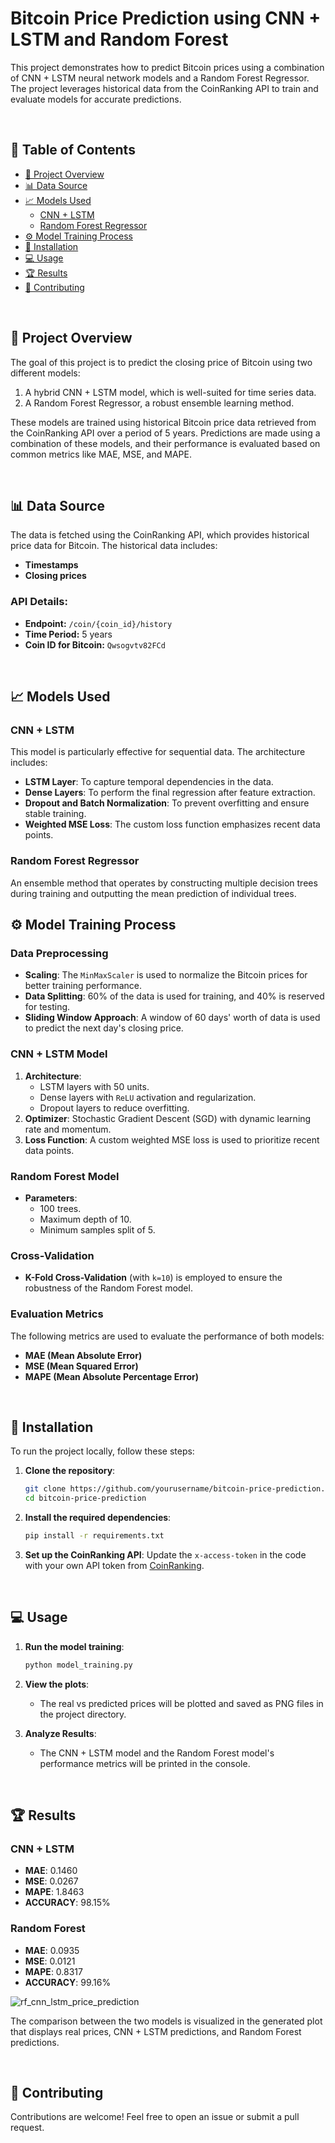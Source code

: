 # Bitcoin Price Prediction using CNN + LSTM and Random Forest

This project demonstrates how to predict Bitcoin prices using a combination of CNN + LSTM neural network models and a Random Forest Regressor. The project leverages historical data from the CoinRanking API to train and evaluate models for accurate predictions.

<br>

## 📑 Table of Contents
- [📃 Project Overview](#project-overview)
- [📊 Data Source](#data-source)
- [📈 Models Used](#models-used)
  - [CNN + LSTM](#cnn--lstm)
  - [Random Forest Regressor](#random-forest-regressor)
- [⚙️ Model Training Process](#model-training-process)
- [🚀 Installation](#installation)
- [💻 Usage](#usage)
- [🏆 Results](#results)
- [🤝 Contributing](#contributing)

<br>

## 📃 Project Overview

The goal of this project is to predict the closing price of Bitcoin using two different models: 
1. A hybrid CNN + LSTM model, which is well-suited for time series data.
2. A Random Forest Regressor, a robust ensemble learning method.

These models are trained using historical Bitcoin price data retrieved from the CoinRanking API over a period of 5 years. Predictions are made using a combination of these models, and their performance is evaluated based on common metrics like MAE, MSE, and MAPE.

<br>

## 📊 Data Source

The data is fetched using the CoinRanking API, which provides historical price data for Bitcoin. The historical data includes:
- **Timestamps**
- **Closing prices**

### API Details:
- **Endpoint:** `/coin/{coin_id}/history`
- **Time Period:** 5 years
- **Coin ID for Bitcoin:** `Qwsogvtv82FCd`

<br>

## 📈 Models Used

### CNN + LSTM
This model is particularly effective for sequential data. The architecture includes:
- **LSTM Layer**: To capture temporal dependencies in the data.
- **Dense Layers**: To perform the final regression after feature extraction.
- **Dropout and Batch Normalization**: To prevent overfitting and ensure stable training.
- **Weighted MSE Loss**: The custom loss function emphasizes recent data points.

### Random Forest Regressor
An ensemble method that operates by constructing multiple decision trees during training and outputting the mean prediction of individual trees.

## ⚙️ Model Training Process

### Data Preprocessing
- **Scaling**: The `MinMaxScaler` is used to normalize the Bitcoin prices for better training performance.
- **Data Splitting**: 60% of the data is used for training, and 40% is reserved for testing.
- **Sliding Window Approach**: A window of 60 days' worth of data is used to predict the next day's closing price.

### CNN + LSTM Model
1. **Architecture**: 
   - LSTM layers with 50 units.
   - Dense layers with `ReLU` activation and regularization.
   - Dropout layers to reduce overfitting.
2. **Optimizer**: Stochastic Gradient Descent (SGD) with dynamic learning rate and momentum.
3. **Loss Function**: A custom weighted MSE loss is used to prioritize recent data points.

### Random Forest Model
- **Parameters**: 
  - 100 trees.
  - Maximum depth of 10.
  - Minimum samples split of 5.

### Cross-Validation
- **K-Fold Cross-Validation** (with `k=10`) is employed to ensure the robustness of the Random Forest model.

### Evaluation Metrics
The following metrics are used to evaluate the performance of both models:
- **MAE (Mean Absolute Error)**
- **MSE (Mean Squared Error)**
- **MAPE (Mean Absolute Percentage Error)**

<br>
  
## 🚀 Installation

To run the project locally, follow these steps:

1. **Clone the repository**:
   ```bash
   git clone https://github.com/yourusername/bitcoin-price-prediction.git
   cd bitcoin-price-prediction
   ```

2. **Install the required dependencies**:
   ```bash
   pip install -r requirements.txt
   ```

3. **Set up the CoinRanking API**:
   Update the `x-access-token` in the code with your own API token from [CoinRanking](https://developers.coinranking.com).


<br>

## 💻 Usage

1. **Run the model training**:
   ```bash
   python model_training.py
   ```

2. **View the plots**:
   - The real vs predicted prices will be plotted and saved as PNG files in the project directory.

3. **Analyze Results**:
   - The CNN + LSTM model and the Random Forest model's performance metrics will be printed in the console.

<br>

## 🏆 Results

### CNN + LSTM
- **MAE**: 0.1460
- **MSE**: 0.0267
- **MAPE**: 1.8463
- **ACCURACY**: 98.15%

### Random Forest
- **MAE**: 0.0935
- **MSE**: 0.0121
- **MAPE**: 0.8317
- **ACCURACY**: 99.16%


![rf_cnn_lstm_price_prediction](https://github.com/user-attachments/assets/31f7cde9-5b7b-48d0-a7db-bf473920b018)


The comparison between the two models is visualized in the generated plot that displays real prices, CNN + LSTM predictions, and Random Forest predictions.

<br>

## 🤝 Contributing

Contributions are welcome! Feel free to open an issue or submit a pull request.

